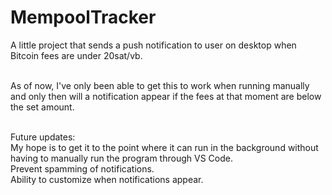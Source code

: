 # MempoolTracker
A little project that sends a push notification to user on desktop when Bitcoin fees are under 20sat/vb.<br><br>

As of now, I've only been able to get this to work when running manually and only then will a notification appear if the fees at that moment are below the set amount. <br><br>

Future updates:<br>
My hope is to get it to the point where it can run in the background without having to manually run the program through VS Code. <br>
Prevent spamming of notifications.<br>
Ability to customize when notifications appear.<br>
